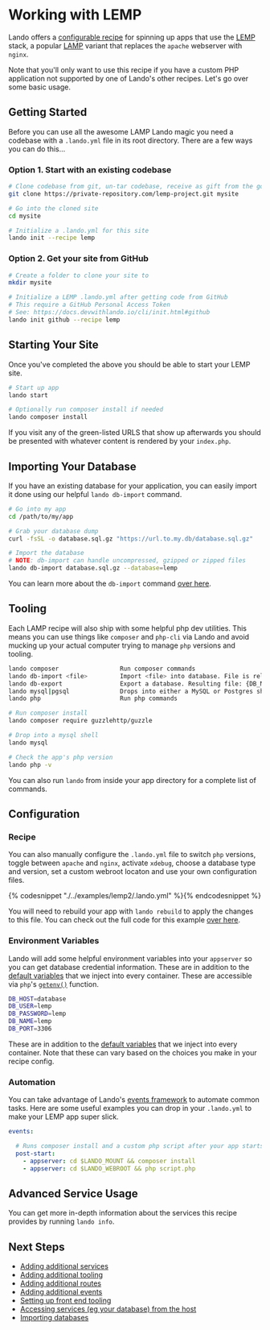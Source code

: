 Working with LEMP
=================

Lando offers a [configurable recipe](./../recipes/lemp.md) for spinning up apps that use the [LEMP](https://lemp.io/) stack, a popular [LAMP](https://en.wikipedia.org/wiki/LAMP_%28software_bundle%29) variant that replaces the `apache` webserver with `nginx`.

Note that you'll only want to use this recipe if you have a custom PHP application not supported by one of Lando's other recipes. Let's go over some basic usage.

<!-- toc -->

Getting Started
---------------

Before you can use all the awesome LAMP Lando magic you need a codebase with a `.lando.yml` file in its root directory. There are a few ways you can do this...

### Option 1. Start with an existing codebase

```bash
# Clone codebase from git, un-tar codebase, receive as gift from the gods, etc.
git clone https://private-repository.com/lemp-project.git mysite

# Go into the cloned site
cd mysite

# Initialize a .lando.yml for this site
lando init --recipe lemp
```

### Option 2. Get your site from GitHub

```bash
# Create a folder to clone your site to
mkdir mysite

# Initialize a LEMP .lando.yml after getting code from GitHub
# This require a GitHub Personal Access Token
# See: https://docs.devwithlando.io/cli/init.html#github
lando init github --recipe lemp
```

Starting Your Site
------------------

Once you've completed the above you should be able to start your LEMP site.

```bash
# Start up app
lando start

# Optionally run composer install if needed
lando composer install
```

If you visit any of the green-listed URLS that show up afterwards you should be presented with whatever content is rendered by your `index.php`.

Importing Your Database
-----------------------

If you have an existing database for your application, you can easily import it done using our helpful `lando db-import` command.

```bash
# Go into my app
cd /path/to/my/app

# Grab your database dump
curl -fsSL -o database.sql.gz "https://url.to.my.db/database.sql.gz"

# Import the database
# NOTE: db-import can handle uncompressed, gzipped or zipped files
lando db-import database.sql.gz --database=lemp
```

You can learn more about the `db-import` command [over here](./db-import.md).

Tooling
-------

Each LAMP recipe will also ship with some helpful php dev utilities. This means you can use things like `composer` and `php-cli` via Lando and avoid mucking up your actual computer trying to manage `php` versions and tooling.

```bash
lando composer                 Run composer commands
lando db-import <file>         Import <file> into database. File is relative to approot.
lando db-export                Export a database. Resulting file: {DB_NAME}.TIMESTAMP.gz
lando mysql|pgsql              Drops into either a MySQL or Postgres shell depending on what DB you use
lando php                      Run php commands
```

```bash
# Run composer install
lando composer require guzzlehttp/guzzle

# Drop into a mysql shell
lando mysql

# Check the app's php version
lando php -v
```

You can also run `lando` from inside your app directory for a complete list of commands.

Configuration
-------------

### Recipe

You can also manually configure the `.lando.yml` file to switch `php` versions, toggle between `apache` and `nginx`, activate `xdebug`, choose a database type and version, set a custom webroot locaton and use your own configuration files.

{% codesnippet "./../examples/lemp2/.lando.yml" %}{% endcodesnippet %}

You will need to rebuild your app with `lando rebuild` to apply the changes to this file. You can check out the full code for this example [over here](https://github.com/lando/lando/tree/master/examples/lemp2).

### Environment Variables

Lando will add some helpful environment variables into your `appserver` so you can get database credential information. These are in addition to the [default variables](./../config/services.md#environment) that we inject into every container. These are accessible via `php`'s [`getenv()`](http://php.net/manual/en/function.getenv.php) function.

```bash
DB_HOST=database
DB_USER=lemp
DB_PASSWORD=lemp
DB_NAME=lemp
DB_PORT=3306
```

These are in addition to the [default variables](./../config/services.md#environment) that we inject into every container. Note that these can vary based on the choices you make in your recipe config.

### Automation

You can take advantage of Lando's [events framework](./../config/events.md) to automate common tasks. Here are some useful examples you can drop in your `.lando.yml` to make your LEMP app super slick.

```yml
events:

  # Runs composer install and a custom php script after your app starts
  post-start:
    - appserver: cd $LANDO_MOUNT && composer install
    - appserver: cd $LANDO_WEBROOT && php script.php

```

Advanced Service Usage
----------------------

You can get more in-depth information about the services this recipe provides by running `lando info`.

Next Steps
----------

*   [Adding additional services](./../tutorials/setup-additional-tooling.md)
*   [Adding additional tooling](./../tutorials/setup-additional-tooling.md)
*   [Adding additional routes](./../config/proxy.md)
*   [Adding additional events](./../config/events.md)
*   [Setting up front end tooling](./../tutorials/frontend.md)
*   [Accessing services (eg your database) from the host](./../tutorials/frontend.md)
*   [Importing databases](./../tutorials/db-import.md)
